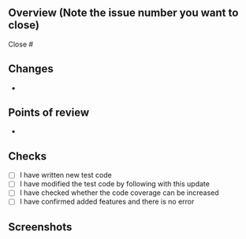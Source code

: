 ## Overview (Note the issue number you want to close)
Close #

## Changes
<!-- Please write the summary of changes -->
-

## Points of review
<!-- Please write the points of review -->
-

## Checks
- [ ] I have written new test code
- [ ] I have modified the test code by following with this update
- [ ] I have checked whether the code coverage can be increased
- [ ] I have confirmed added features and there is no error

## Screenshots
<!-- Please paste screenshot if you can -->
